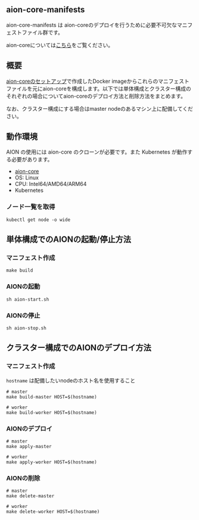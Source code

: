 ## **aion-core-manifests**
aion-core-manifests は aion-coreのデプロイを行うために必要不可欠なマニフェストファイル群です。

aion-coreについては[こちら](https://github.com/latonaio/aion-core)をご覧ください。
## 概要
[aion-coreのセットアップ](https://github.com/latonaio/aion-core)で作成したDocker imageからこれらのマニフェストファイルを元にaion-coreを構成します。以下では単体構成とクラスター構成のそれぞれの場合についてaion-coreのデプロイ方法と削除方法をまとめます。

なお、クラスター構成にする場合はmaster nodeのあるマシン上に配備してください。
## 動作環境
AION の使用には aion-core のクローンが必要です。また Kubernetes が動作する必要があります。

* [aion-core](https://github.com/latonaio/aion-core)
* OS: Linux
* CPU: Intel64/AMD64/ARM64
* Kubernetes

### ノード一覧を取得
```shell
kubectl get node -o wide
```

## 単体構成でのAIONの起動/停止方法
### マニフェスト作成
```shell
make build
```

### AIONの起動
```shell
sh aion-start.sh
```

### AIONの停止
```shell
sh aion-stop.sh
```

## クラスター構成でのAIONのデプロイ方法
### マニフェスト作成

`hostname` は配備したいnodeのホスト名を使用すること
```shell
# master
make build-master HOST=$(hostname)

# worker
make build-worker HOST=$(hostname)
```

### AIONのデプロイ
```shell
# master
make apply-master

# worker
make apply-worker HOST=$(hostname)
```

### AIONの削除
```shell
# master
make delete-master

# worker
make delete-worker HOST=$(hostname)
```
